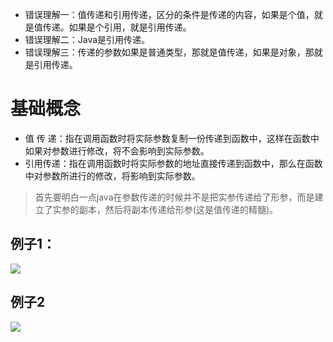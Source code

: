 - 错误理解一：值传递和引用传递，区分的条件是传递的内容，如果是个值，就是值传递。如果是个引用，就是引用传递。  
- 错误理解二：Java是引用传递。  
- 错误理解三：传递的参数如果是普通类型，那就是值传递，如果是对象，那就是引用传递。

# 基础概念
- 值 传 递：指在调用函数时将实际参数复制一份传递到函数中，这样在函数中如果对参数进行修改，将不会影响到实际参数。
- 引用传递：指在调用函数时将实际参数的地址直接传递到函数中，那么在函数中对参数所进行的修改，将影响到实际参数。  

> 首先要明白一点java在参数传递的时候并不是把实参传递给了形参，而是建立了实参的副本，然后将副本传递给形参(这是值传递的精髓)。 

## 例子1：
![](http://ww1.sinaimg.cn/large/9b13c8fdly1g0vccjuqvvj20wf0gltb3.jpg)

## 例子2
![](http://ww1.sinaimg.cn/large/9b13c8fdly1g0vccr7rj2j20xp0dj409.jpg)  
